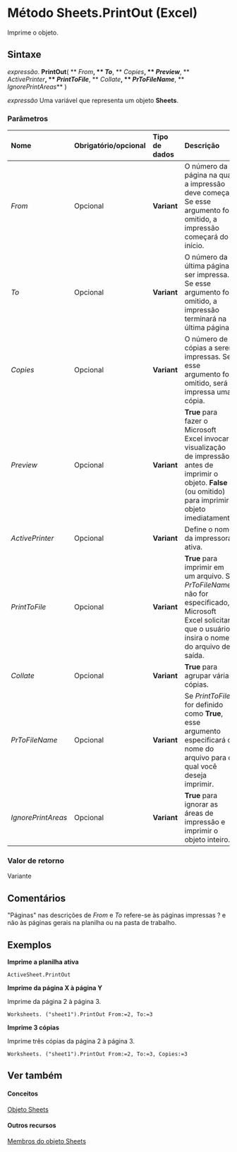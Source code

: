 
# Método Sheets.PrintOut (Excel)

Imprime o objeto.


## Sintaxe

 _expressão_. **PrintOut**( ** _From_**, ** _To_**, ** _Copies_**, ** _Preview_**, ** _ActivePrinter_**, ** _PrintToFile_**, ** _Collate_**, ** _PrToFileName_**, ** _IgnorePrintAreas_** )

 _expressão_ Uma variável que representa um objeto **Sheets**.


### Parâmetros



|**Nome**|**Obrigatório/opcional**|**Tipo de dados**|**Descrição**|
|:-----|:-----|:-----|:-----|
| _From_|Opcional|**Variant**|O número da página na qual a impressão deve começar. Se esse argumento for omitido, a impressão começará do início.|
| _To_|Opcional|**Variant**|O número da última página a ser impressa. Se esse argumento for omitido, a impressão terminará na última página.|
| _Copies_|Opcional|**Variant**|O número de cópias a serem impressas. Se esse argumento for omitido, será impressa uma cópia.|
| _Preview_|Opcional|**Variant**|**True** para fazer o Microsoft Excel invocar a visualização de impressão antes de imprimir o objeto. **False** (ou omitido) para imprimir o objeto imediatamente.|
| _ActivePrinter_|Opcional|**Variant**|Define o nome da impressora ativa.|
| _PrintToFile_|Opcional|**Variant**|**True** para imprimir em um arquivo. Se _PrToFileName_ não for especificado, o Microsoft Excel solicitará que o usuário insira o nome do arquivo de saída.|
| _Collate_|Opcional|**Variant**|**True** para agrupar várias cópias.|
| _PrToFileName_|Opcional|**Variant**|Se  _PrintToFile_ for definido como **True**, esse argumento especificará o nome do arquivo para o qual você deseja imprimir.|
| _IgnorePrintAreas_|Opcional|**Variant**|**True** para ignorar as áreas de impressão e imprimir o objeto inteiro.|

### Valor de retorno

Variante


## Comentários

"Páginas" nas descrições de  _From_ e _To_ refere-se às páginas impressas ? e não às páginas gerais na planilha ou na pasta de trabalho.


## Exemplos

 **Imprime a planilha ativa**


```
ActiveSheet.PrintOut
```

 **Imprime da página X à página Y**

Imprime da página 2 à página 3.




```
Worksheets. ("sheet1").PrintOut From:=2, To:=3
```

 **Imprime 3 cópias**

Imprime três cópias da página 2 à página 3.




```
Worksheets. ("sheet1").PrintOut From:=2, To:=3, Copies:=3
```


## Ver também


#### Conceitos


[Objeto Sheets](048fd93c-bc27-4b58-358f-56fcee1710f8.md)
#### Outros recursos


[Membros do objeto Sheets](d630d25c-25cc-c866-a3d3-708246dc8b83.md)